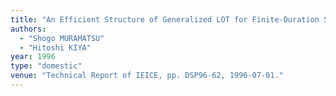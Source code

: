 ```yaml
---
title: "An Efficient Structure of Generalized LOT for Finite-Duration Sequences : Efficient implementation of a symmetric extension method"
authors:
  - "Shogo MURAMATSU"
  - "Hitoshi KIYA"
year: 1996
type: "domestic"
venue: "Technical Report of IEICE, pp. DSP96-62, 1996-07-01."
---
```

